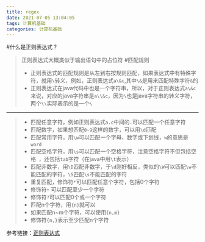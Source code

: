 ```yaml
---
title: regex
date: 2021-07-05 13:04:05
tags: 计算机基础
categories: 计算机基础
---
```

#什么是正则表达式？
>正则表达式大概类似于输出语句中的占位符
#匹配规则
> + 正则表达式的匹配规则是从左到右按规则匹配，如果表达式中有特殊字符，就用`\`转义，例如，正则表达式`a\&c`,其中`\&`是用来匹配特殊字符`&`的
> + 正则表达式在java代码中也是一个字符串，所以，对于正则表达式`a\&c`来说，对应的java字符串是`a\\&c`，因为`\`也是java字符串的转义字符，两个`\\`实际表示的是一个`\`
---
> + 匹配任意字符，例如正则表达式`a.c`中间的`.`可以匹配一个任意字符
> + 匹配数字，如果想匹配`0~9`这样的数字，可以用`\d`匹配
> + 匹配常用字符，用`\w`可以匹配一个字母、数字或下划线，`w`的意思是`word`
> + 匹配空格字符，用`\s`可以匹配一个空格字符，注意空格字符不但包括空格` `，还包括`tab`字符（在java中用`\t`表示）
> + 匹配非数字，用`\D`匹配非数字，于`\d`刚好相反，类似的`\W`可以匹配`\w`不能匹配的字符，`\S`匹配`\s`不能匹配的字符
> + 重复匹配，修饰符`*`可以匹配任意个字符，包括0个字符
> + 修饰符`+` 可以匹配至少一个字符
> + 修饰符`?`可以匹配0个或一个字符
> + 匹配n个字符，用`{n}`就可以
> + 如果匹配n~m个字符，可以使用`{n,m}`
> + 修饰符`{n,}`表示至少匹配n个字符

参考链接：[正则表达式](https://www.liaoxuefeng.com/wiki/1252599548343744/1304066080636961)